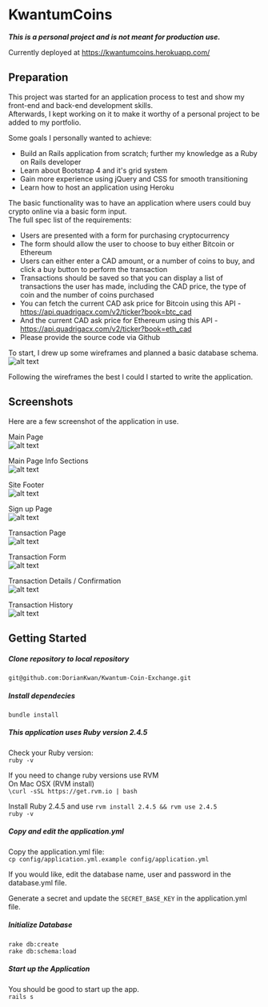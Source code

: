 KwantumCoins
======
**_This is a personal project and is not meant for production use._**

Currently deployed at https://kwantumcoins.herokuapp.com/

Preparation
---
This project was started for an application process to test and show my front-end and back-end development skills.  
Afterwards, I kept working on it to make it worthy of a personal project to be added to my portfolio.  

Some goals I personally wanted to achieve:  
 - Build an Rails application from scratch; further my knowledge as a Ruby on Rails developer
 - Learn about Bootstrap 4 and it's grid system
 - Gain more experience using jQuery and CSS for smooth transitioning
 - Learn how to host an application using Heroku

The basic functionality was to have an application where users could buy crypto online via a basic form input.  
The full spec list of the requirements:  
 - Users are presented with a form for purchasing cryptocurrency
 - The form should allow the user to choose to buy either Bitcoin or Ethereum
 - Users can either enter a CAD amount, or a number of coins to buy, and click a buy button to perform the transaction
 - Transactions should be saved so that you can display a list of transactions the user has made, including the CAD price, the type of coin and the number of coins purchased
 - You can fetch the current CAD ask price for Bitcoin using this API - https://api.quadrigacx.com/v2/ticker?book=btc_cad
 - And the current CAD ask price for Ethereum using this API - https://api.quadrigacx.com/v2/ticker?book=eth_cad
 - Please provide the source code via Github

 To start, I drew up some wireframes and planned a basic database schema.  
 ![alt text](app/assets/images/screenshots/wireframes_and_schema.jpg?raw=true "Wireframes and Schema")

Following the wireframes the best I could I started to write the application.  

Screenshots
---
Here are a few screenshot of the application in use.  

Main Page  
![alt text](app/assets/images/screenshots/main-page.png?raw=true)  

Main Page Info Sections  
![alt text](app/assets/images/screenshots/main-page-2.png?raw=true)

Site Footer  
![alt text](app/assets/images/screenshots/main-page-3.png?raw=true)


Sign up Page  
![alt text](app/assets/images/screenshots/registration.png?raw=true)  

Transaction Page  
![alt text](app/assets/images/screenshots/transaction-form.png?raw=true)

Transaction Form  
![alt text](app/assets/images/screenshots/transaction-form-2.png?raw=true)  

Transaction Details / Confirmation  
![alt text](app/assets/images/screenshots/transaction-details.png?raw=true)  

Transaction History  
![alt text](app/assets/images/screenshots/transaction-history.png?raw=true)  
  


Getting Started
---

##### Clone repository to local repository  
 `git@github.com:DorianKwan/Kwantum-Coin-Exchange.git`

##### Install dependecies  
`bundle install`  

##### This application uses Ruby version 2.4.5
Check your Ruby version:  
`ruby -v`

If you need to change ruby versions use RVM  
On Mac OSX (RVM install)  
`\curl -sSL https://get.rvm.io | bash`  

Install Ruby 2.4.5 and use 
`rvm install 2.4.5 && rvm use 2.4.5`  
`ruby -v`

##### Copy and edit the application.yml  
Copy the application.yml file:  
`cp config/application.yml.example config/application.yml`  

If you would like, edit the database name, user and password in the database.yml file.  

Generate a secret and update the `SECRET_BASE_KEY` in the application.yml file.  

##### Initialize Database
`rake db:create`  
`rake db:schema:load`  

##### Start up the Application
You should be good to start up the app.  
`rails s`
